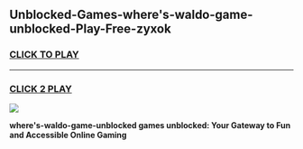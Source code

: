 
## Unblocked-Games-where's-waldo-game-unblocked-Play-Free-zyxok
<h3>
<a href="https://premium76.site?title=where's-waldo-game-unblocked&ref=18A1">CLICK TO PLAY</a></h3>
<hr>

<h3>
<a href="https://premium76.site?title=where's-waldo-game-unblocked&ref=18A1">CLICK 2 PLAY</a>
  
</h3>

<a href="https://premium76.site?title=where's-waldo-game-unblocked&ref=18A1"><img src="https://clearcache.store/games.png"></a>


**where's-waldo-game-unblocked games unblocked: Your Gateway to Fun and Accessible Online Gaming**
